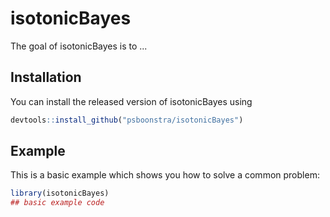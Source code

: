 
# isotonicBayes

<!-- badges: start -->
<!-- badges: end -->

The goal of isotonicBayes is to ...

## Installation

You can install the released version of isotonicBayes using

``` r
devtools::install_github("psboonstra/isotonicBayes")
```

## Example

This is a basic example which shows you how to solve a common problem:

``` r
library(isotonicBayes)
## basic example code
```

